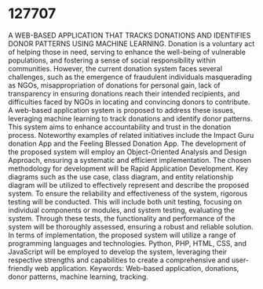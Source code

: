 # 127707
A WEB-BASED APPLICATION THAT TRACKS DONATIONS AND IDENTIFIES DONOR PATTERNS USING MACHINE LEARNING.
Donation is a voluntary act of helping those in need, serving to enhance the well-being of vulnerable populations, and fostering a sense of social responsibility within communities. However, the current donation system faces several challenges, such as the emergence of fraudulent individuals masquerading as NGOs, misappropriation of donations for personal gain, lack of transparency in ensuring donations reach their intended recipients, and difficulties faced by NGOs in locating and convincing donors to contribute. A web-based application system is proposed to address these issues, leveraging machine learning to track donations and identify donor patterns. This system aims to enhance accountability and trust in the donation process. Noteworthy examples of related initiatives include the Impact Guru donation App and the Feeling Blessed Donation App. The development of the proposed system will employ an Object-Oriented Analysis and Design Approach, ensuring a systematic and efficient implementation. The chosen methodology for development will be Rapid Application Development. Key diagrams such as the use case, class diagram, and entity relationship diagram will be utilized to effectively represent and describe the proposed system. To ensure the reliability and effectiveness of the system, rigorous testing will be conducted. This will include both unit testing, focusing on individual components or modules, and system testing, evaluating the system. Through these tests, the functionality and performance of the system will be thoroughly assessed, ensuring a robust and reliable solution. In terms of implementation, the proposed system will utilize a range of programming languages and technologies. Python, PHP, HTML, CSS, and JavaScript will be employed to develop the system, leveraging their respective strengths and capabilities to create a comprehensive and user-friendly web application.
Keywords: Web-based application, donations, donor patterns, machine learning, tracking.
